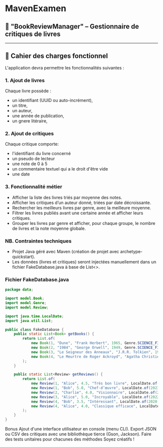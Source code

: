 # MavenExamen

## 📘 "BookReviewManager" – Gestionnaire de critiques de livres

---

## 🧱 Cahier des charges fonctionnel

L'application devra permettre les fonctionnalités suivantes :

### 1. **Ajout de livres**

Chaque livre possède :

- un identifiant (UUID ou auto-incrément),
- un titre,
- un auteur,
- une année de publication,
- un gnere litéraire,


### 2.  **Ajout de critiques**
Chaque critique comporte:
- l'identifiant du livre concerné
- un pseudo de lecteur
- une note de 0 à 5
- un commentaire textuel qui a le droit d'être vide
- une date

### 3. **Fonctionnalité métier**

- Afficher la liste des livres triés par moyenne des notes.
- Afficher les critiques d’un auteur donné, triées par date décroissante.
- Rechercher les meilleurs livres par genre, avec la meilleure moyenne.
- Filtrer les livres publiés avant une certaine année et afficher leurs critiques.
- Grouper les livres par genre et afficher, pour chaque groupe, le nombre de livres et la note moyenne globale.

### NB. **Contraintes techniques**

- Projet Java géré avec Maven (création de projet avec archetype-quickstart).
- Les données (livres et critiques) seront injectées manuellement dans un fichier FakeDatabase.java à base de List<>.

### **Fichier FakeDatabase.java**

``` java
package data;

import model.Book;
import model.Genre;
import model.Review;

import java.time.LocalDate;
import java.util.List;

public class FakeDatabase {
    public static List<Book> getBooks() {
        return List.of(
            new Book(1, "Dune", "Frank Herbert", 1965, Genre.SCIENCE_FICTION),
            new Book(2, "1984", "George Orwell", 1949, Genre.SCIENCE_FICTION),
            new Book(3, "Le Seigneur des Anneaux", "J.R.R. Tolkien", 1954, Genre.FANTASY),
            new Book(4, "Le Meurtre de Roger Ackroyd", "Agatha Christie", 1926, Genre.POLICIER)
        );
    }

    public static List<Review> getReviews() {
        return List.of(
            new Review(1, "Alice", 4.5, "Très bon livre", LocalDate.of(2022, 5, 1)),
            new Review(1, "Bob", 5.0, "Chef-d’œuvre", LocalDate.of(2023, 3, 12)),
            new Review(2, "Charlie", 4.0, "Visionnaire", LocalDate.of(2021, 11, 20)),
            new Review(3, "Alice", 5.0, "Incroyable", LocalDate.of(2022, 1, 10)),
            new Review(4, "Bob", 3.5, "Intéressant", LocalDate.of(2020, 7, 4)),
            new Review(4, "Alice", 4.0, "Classique efficace", LocalDate.of(2022, 8, 15))
        );
    }
}

```



Bonus
Ajout d'une interface utilisateur en console (menu CLI).
Export JSON ou CSV des critiques avec une bibliothèque tierce (Gson, Jackson).
Faire des tests unitaires pour chacunes des méthodes
Soyez créatifs !
